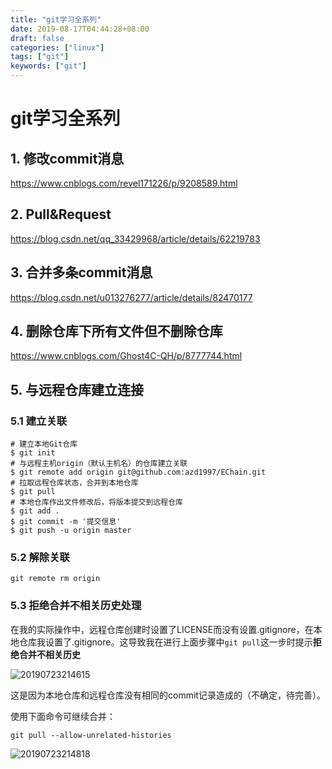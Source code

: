 ```yaml
---
title: "git学习全系列"
date: 2019-08-17T04:44:28+08:00
draft: false
categories: ["linux"]
tags: ["git"]
keywords: ["git"]
---
```


# git学习全系列

## 1. 修改commit消息

<https://www.cnblogs.com/revel171226/p/9208589.html>

## 2. Pull&Request

<https://blog.csdn.net/qq_33429968/article/details/62219783>

## 3. 合并多条commit消息

<https://blog.csdn.net/u013276277/article/details/82470177>

## 4. 删除仓库下所有文件但不删除仓库

<https://www.cnblogs.com/Ghost4C-QH/p/8777744.html>

## 5. 与远程仓库建立连接

### 5.1 建立关联

```shell
# 建立本地Git仓库
$ git init
# 与远程主机origin（默认主机名）的仓库建立关联
$ git remote add origin git@github.com:azd1997/EChain.git
# 拉取远程仓库状态，合并到本地仓库
$ git pull
# 本地仓库作出文件修改后，将版本提交到远程仓库
$ git add .
$ git commit -m '提交信息'
$ git push -u origin master
```

### 5.2 解除关联

```shell
git remote rm origin
```

### 5.3 拒绝合并不相关历史处理

在我的实际操作中，远程仓库创建时设置了LICENSE而没有设置.gitignore，在本地仓库我设置了.gitignore。这导致我在进行上面步骤中`git pull`这一步时提示**拒绝合并不相关历史**

![20190723214615](/images/TIM截图20190723214615.png)

这是因为本地仓库和远程仓库没有相同的commit记录造成的（不确定，待完善）。

使用下面命令可继续合并：

```shell
git pull --allow-unrelated-histories
```

![20190723214818](/images/TIM截图20190723214818.png)
